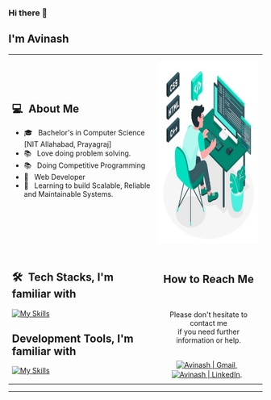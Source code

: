### Hi there 👋

## I'm Avinash 

<table>
  <tr>
    <td>
      <h2> 💻 &nbsp;About Me </h2>
       <ul>
        <li>🎓 &nbsp; Bachelor's in Computer Science [NIT Allahabad, Prayagraj]</li>
        <li>📚 &nbsp; Love doing problem solving.</li>
         <li>📚 &nbsp; Doing Competitive Programming </li>
        <li>👑 &nbsp; Web Developer </li>
        <li>🤔 &nbsp; Learning to build Scalable, Reliable and Maintainable Systems.</li>
       </ul>
       <p align="center">
         <br/>
        </p>
    </td>
    <td>
     <p align="center">
        <img height="360em" src="https://github.com/Avinash7390/VCS/blob/master/src/6f89f2fa71a68c0f0bb98064f3554ba2.jpg"/>
     </p>
    </td>
  </tr>
  <tr>
   <td>
     <h2> 🛠 &nbsp;Tech Stacks, I'm familiar with</h2>
     
[![My Skills](https://skillicons.dev/icons?i=c,cpp,go,javascript,java,ts,nodejs,expressjs,mongodb,mysql,bootstrap,react,vite,tailwind,html,css,git,linux,discordjs,jquery,materialui,npm,firebase,sass&perline=5)](https://skillicons.dev)

<h2>Development Tools, I'm familiar with</h2>

[![My Skills](https://skillicons.dev/icons?i=vscode,sublime,mysql,postman,github,idea,powershell,visualstudio,bash,docker&perline=5)](https://skillicons.dev)
     
   </td>
   <td>
    <div align="center">
      <h2><b>How to Reach Me</b></h2>
      <br>
      <p>Please don't hesitate to contact me 
        <br>if you need further information or help.
      </p>
      <br>
      <a href="mailto:kumaravinash42592021@gmail.com" >
      <img align="center" alt="Avinash | Gmail" width="30em" src="https://img.icons8.com/ios-glyphs/50/000000/gmail.png" />
      </a> &nbsp;&nbsp;
      <a href="https://www.linkedin.com/in/avinash-kumar4259/" >
      <img align="center" alt="Avinash | LinkedIn" width="30em" src="https://img.icons8.com/ios-glyphs/50/000000/linkedin.png" />
      </a> &nbsp;&nbsp;
      <br>
    </div>
   </td>
  </tr>
</table>

------
